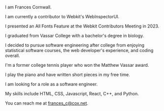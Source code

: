 I am Frances Cornwall.

I am currently a contributor to Webkit's WebInspectorUI.

I presented an All Fonts Feature at the Webkit Contributors Meeting in 2023.

I graduated from Vassar College with a bachelor's degree in biology.

I decided to pursue software engineering after college from enjoying statistical software courses, the web developer's experience, and coding overall.

I'm a former college tennis player who won the Matthew Vassar award.

I play the piano and have written short pieces in my free time.

I am looking for a role as a software engineer.

My skills include HTML, CSS, Javascript, React, C++, and Python.

You can reach me at frances_c@cox.net.

<!---
francescorn/francescorn is a ✨ special ✨ repository because its `README.md` (this file) appears on your GitHub profile.
You can click the Preview link to take a look at your changes.
--->
